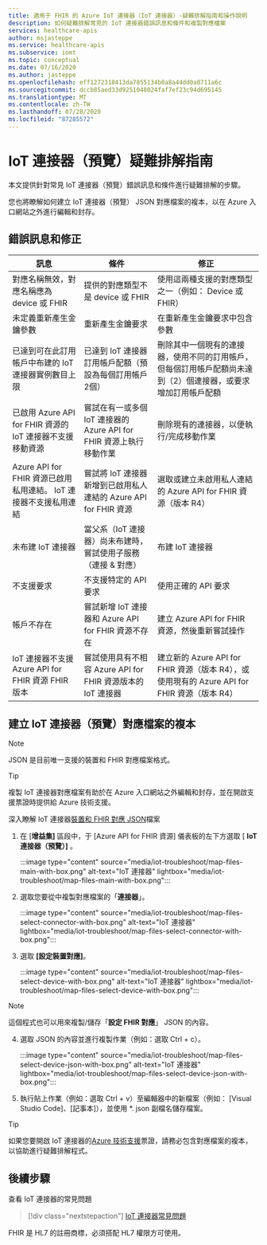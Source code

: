 ```yaml
---
title: 適用于 FHIR 的 Azure IoT 連接器（IoT 連接器）-疑難排解指南和操作說明
description: 如何疑難排解常見的 IoT 連接器錯誤訊息和條件和複製對應檔案
services: healthcare-apis
author: msjasteppe
ms.service: healthcare-apis
ms.subservice: iomt
ms.topic: conceptual
ms.date: 07/16/2020
ms.author: jasteppe
ms.openlocfilehash: eff1272318413da7855134b0a8a44dd0a0711a6c
ms.sourcegitcommit: dccb85aed33d9251048024faf7ef23c94d695145
ms.translationtype: MT
ms.contentlocale: zh-TW
ms.lasthandoff: 07/28/2020
ms.locfileid: "87285572"
---
```

# <a name="iot-connector-preview-troubleshooting-guide"></a>IoT 連接器（預覽）疑難排解指南

本文提供針對常見 IoT 連接器（預覽）錯誤訊息和條件進行疑難排解的步驟。  

您也將瞭解如何建立 IoT 連接器（預覽） JSON 對應檔案的複本，以在 Azure 入口網站之外進行編輯和封存。

## <a name="error-messages-and-fixes"></a>錯誤訊息和修正

|訊息   |條件  |修正         |
|----------|-----------|------------|
|對應名稱無效，對應名稱應為 device 或 FHIR|提供的對應類型不是 device 或 FHIR|使用這兩種支援的對應類型之一（例如： Device 或 FHIR）|
|未定義重新產生金鑰參數|重新產生金鑰要求|在重新產生金鑰要求中包含參數|
|已達到可在此訂用帳戶中布建的 IoT 連接器實例數目上限|已達到 IoT 連接器訂用帳戶配額（預設為每個訂用帳戶2個）|刪除其中一個現有的連接器，使用不同的訂用帳戶，但每個訂用帳戶配額尚未達到（2）個連接器，或要求增加訂用帳戶配額|
|已啟用 Azure API for FHIR 資源的 IoT 連接器不支援移動資源|嘗試在有一或多個 IoT 連接器的 Azure API for FHIR 資源上執行移動作業|刪除現有的連接器，以便執行/完成移動作業|
|Azure API for FHIR 資源已啟用私用連結。  IoT 連接器不支援私用連結|嘗試將 IoT 連接器新增到已啟用私人連結的 Azure API for FHIR 資源|選取或建立未啟用私人連結的 Azure API for FHIR 資源（版本 R4）|
|未布建 IoT 連接器|當父系（IoT 連接器）尚未布建時，嘗試使用子服務（連接 & 對應）|布建 IoT 連接器|
|不支援要求|不支援特定的 API 要求|使用正確的 API 要求|
|帳戶不存在|嘗試新增 IoT 連接器和 Azure API for FHIR 資源不存在|建立 Azure API for FHIR 資源，然後重新嘗試操作|
|IoT 連接器不支援 Azure API for FHIR 資源 FHIR 版本|嘗試使用具有不相容 Azure API for FHIR 資源版本的 IoT 連接器|建立新的 Azure API for FHIR 資源（版本 R4），或使用現有的 Azure API for FHIR 資源（版本 R4）

## <a name="creating-copies-of-the-iot-connector-preview-mapping-files"></a>建立 IoT 連接器（預覽）對應檔案的複本
> [!NOTE]
> JSON 是目前唯一支援的裝置和 FHIR 對應檔案格式。

> [!TIP]
> 複製 IoT 連接器對應檔案有助於在 Azure 入口網站之外編輯和封存，並在開啟支援票證時提供給 Azure 技術支援。
> 
> 深入瞭解 IoT 連接器[裝置和 FHIR 對應 JSON](https://docs.microsoft.com/azure/healthcare-apis/iot-mapping-templates)檔案

1. 在 [**增益集]** 區段中，于 [Azure API for FHIR 資源] 儀表板的左下方選取 [ **IoT 連接器（預覽）]** 。

   :::image type="content" source="media/iot-troubleshoot/map-files-main-with-box.png" alt-text="IoT 連接器" lightbox="media/iot-troubleshoot/map-files-main-with-box.png":::

2. 選取您要從中複製對應檔案的「**連接器**」。

   :::image type="content" source="media/iot-troubleshoot/map-files-select-connector-with-box.png" alt-text="IoT 連接器" lightbox="media/iot-troubleshoot/map-files-select-connector-with-box.png":::

3. 選取 **[設定裝置對應]**。

   :::image type="content" source="media/iot-troubleshoot/map-files-select-device-with-box.png" alt-text="IoT 連接器" lightbox="media/iot-troubleshoot/map-files-select-device-with-box.png":::

> [!NOTE]
> 這個程式也可以用來複製/儲存「**設定 FHIR 對應**」 JSON 的內容。

4. 選取 JSON 的內容並進行複製作業（例如：選取 Ctrl + c）。 

   :::image type="content" source="media/iot-troubleshoot/map-files-select-device-json-with-box.png" alt-text="IoT 連接器" lightbox="media/iot-troubleshoot/map-files-select-device-json-with-box.png":::

5. 執行貼上作業（例如：選取 Ctrl + v）至編輯器中的新檔案（例如： [Visual Studio Code]、[記事本]），並使用 *. json 副檔名儲存檔案。

> [!TIP]
> 如果您要開啟 IoT 連接器的[Azure 技術支援](https://azure.microsoft.com/support/create-ticket/)票證，請務必包含對應檔案的複本，以協助進行疑難排解程式。

## <a name="next-steps"></a>後續步驟

查看 IoT 連接器的常見問題

>[!div class="nextstepaction"]
>[IoT 連接器常見問題](fhir-faq.md#iot-connector-preview)


FHIR 是 HL7 的註冊商標，必須搭配 HL7 權限方可使用。